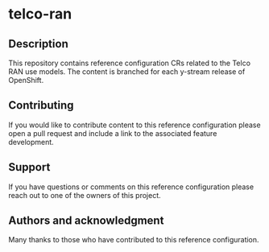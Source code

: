 # telco-ran

## Description

This repository contains reference configuration CRs related to the
Telco RAN use models. The content is branched for each y-stream
release of OpenShift.

## Contributing

If you would like to contribute content to this reference
configuration please open a pull request and include a link to the
associated feature development.

## Support

If you have questions or comments on this reference configuration
please reach out to one of the owners of this project.

## Authors and acknowledgment
Many thanks to those who have contributed to this reference configuration.
